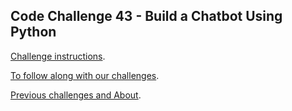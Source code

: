 ## Code Challenge 43 - Build a Chatbot Using Python

[Challenge instructions](http://pybit.es/codechallenge43.html).

[To follow along with our challenges](https://github.com/pybites/challenges/blob/master/INSTALL.md).

[Previous challenges and About](http://pybit.es/pages/challenges.html).
